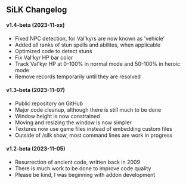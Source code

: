## SiLK Changelog

#### v1.4-beta (2023-11-xx)

- Fixed NPC detection, for Val'kyrs are now known as 'vehicle'
- Added all ranks of stun spells and abilites, when applicable
- Optimized code to detect stuns
- Fix Val'kyr HP bar color
- Track Val'kyr HP at 0-100% in normal mode and 50-100% in heroic mode
- Remove records temporarily until they are resolved

#### v1.3-beta (2023-11-07)

- Public repository on GitHub
- Major code cleanup, although there is still much to be done
- Window height is now constrained
- Moving and resizing the window is now simpler
- Textures now use game files instead of embedding custom files
- Outside of /silk show, most command lines are work in progress

#### v1.2-beta (2023-11-05)

- Resurrection of ancient code, written back in 2009
- There is much work to be done to improve code quality
- Please be kind, I was beginning with addon development
